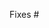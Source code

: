 <!-- Describe the changes made and enter the issue number below for the bug or feature request that this resolves if applicable -->

Fixes #